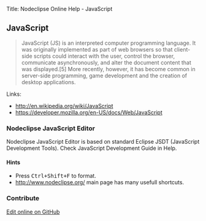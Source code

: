 Title:  Nodeclipse Online Help - JavaScript  



## JavaScript

>JavaScript (JS) is an interpreted computer programming language. It was originally implemented as part of web browsers so that client-side scripts could interact with the user, control the browser, communicate asynchronously, and alter the document content that was displayed.[5] More recently, however, it has become common in server-side programming, game development and the creation of desktop applications.


Links:

- <http://en.wikipedia.org/wiki/JavaScript>
- <https://developer.mozilla.org/en-US/docs/Web/JavaScript>

### Nodeclipse JavaScript Editor 

Nodeclipse JavaScript Editor is based on standard Eclipse JSDT (JavaScript Development Tools).
Check JavaScript Development Guide in Help.

#### Hints

- Press <kbd>Ctrl+Shift+F</kbd> to format.
- <http://www.nodeclipse.org/> main page has many usefull shortcuts.

### Contribute

<a href="https://github.com/Nodeclipse/nodeclipse-1/blob/master/org.nodeclipse.help/contents/javascript.md" target="_blank">Edit online on GitHub</a>
